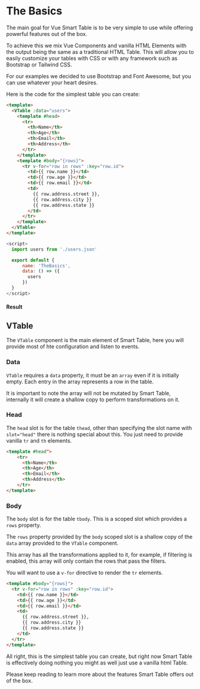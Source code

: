 # The Basics

The main goal for Vue Smart Table is to be very simple to use while offering powerful features out of the box.

To achieve this we mix Vue Components and vanilla HTML Elements with the output being the same as a traditional HTML Table.
This will allow you to easily customize your tables with CSS or with any framework such as Bootstrap or Tailwind CSS.

For our examples we decided to use Bootstrap and Font Awesome, but you can use whatever your heart desires.

Here is the code for the simplest table you can create:

<CodeGroup>
  <CodeGroupItem title="html" active>

```html
<template>
  <VTable :data="users">
    <template #head>
      <tr>
        <th>Name</th>
        <th>Age</th>
        <th>Email</th>
        <th>Address</th>
      </tr>
    </template>
    <template #body="{rows}">
      <tr v-for="row in rows" :key="row.id">
        <td>{{ row.name }}</td>
        <td>{{ row.age }}</td>
        <td>{{ row.email }}</td>
        <td>
          {{ row.address.street }},
          {{ row.address.city }}
          {{ row.address.state }}
        </td>
      </tr>
    </template>
  </VTable>
</template>
```

  </CodeGroupItem>

  <CodeGroupItem title="js">

```js
<script>
  import users from './users.json'

  export default {
      name: 'TheBasics',
      data: () => ({
        users
      })
  }
</script>
```

  </CodeGroupItem>
</CodeGroup>

#### Result
<Basics />

## VTable
The `VTable` component is the main element of Smart Table, here you will provide most of hte configuration and listen to events.

### Data <Badge type="tip" text="Property" vertical="top" /> <Badge type="tip" text="Array" vertical="top" />
`VTable` requires a `data` property, it must be an `array` even if it is initially empty.
Each entry in the array represents a row in the table.

It is important to note the array will not be mutated by Smart Table, 
internally it will create a shallow copy to perform transformations on it.

### Head <Badge text="Slot" type="tip"/>
The `head` slot is for the table `thead`, other than specifying the slot name with `slot="head"` there is nothing special about this.
You just need to provide vanilla `tr` and `th` elements.
```html
<template #head">
    <tr>
      <th>Name</th>
      <th>Age</th>
      <th>Email</th>
      <th>Address</th>
    </tr>
</template>
```
### Body <Badge text="Slot" type="tip"/>
The `body` slot is for the table `tbody`. This is a scoped slot which provides a `rows` property.

The `rows` property provided by the `body` scoped slot is a shallow copy of the `data` array provided to the `VTable` component.

This array has all the transformations applied to it, for example, if filtering is enabled, this array will only contain the rows that pass the filters.

You will want to use a `v-for` directive to render the `tr` elements.

```html
<template #body="{rows}">
  <tr v-for="row in rows" :key="row.id">
    <td>{{ row.name }}</td>
    <td>{{ row.age }}</td>
    <td>{{ row.email }}</td>
    <td>
      {{ row.address.street }},
      {{ row.address.city }}
      {{ row.address.state }}
    </td>
  </tr>
</template>
```

All right, this is the simplest table you can create, but right now Smart Table is effectively doing nothing you might as well just use a vanilla html Table.

Please keep reading to learn more about the features Smart Table offers out of the box.
